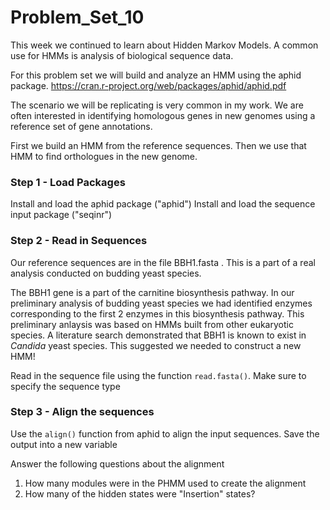 # Problem_Set_10

This week we continued to learn about Hidden Markov Models. A common use for HMMs is analysis of biological sequence data. 

For this problem set we will build and analyze an HMM using the aphid package. https://cran.r-project.org/web/packages/aphid/aphid.pdf

The scenario we will be replicating is very common in my work. We are often interested in identifying homologous genes in new genomes using a reference set of gene annotations. 

First we build an HMM from the reference sequences. Then we use that HMM to find orthologues in the new genome. 

### Step 1 - Load Packages

Install and load the aphid package ("aphid")
Install and load the sequence input package ("seqinr")

### Step 2 - Read in Sequences

Our reference sequences are in the file BBH1.fasta . This is a part of a real analysis conducted on budding yeast species. 

The BBH1 gene is a part of the carnitine biosynthesis pathway. In our preliminary analysis of budding yeast species we had identified enzymes corresponding to the first 2 enzymes in this biosynthesis pathway. This preliminary anlaysis was based on HMMs built from other eukaryotic species. A literature search demonstrated that BBH1 is known to exist in _Candida_ yeast species. This suggested we needed to construct a new HMM! 

Read in the sequence file using the function ```read.fasta()```. 
Make sure to specify the sequence type

### Step 3 - Align the sequences

Use the ```align()``` function from aphid to align the input sequences. Save the output into a new variable

Answer the following questions about the alignment
1) How many modules were in the PHMM used to create the alignment
2) How many of the hidden states were "Insertion" states? 

